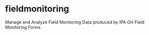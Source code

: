 # fieldmonitoring
Manage and Analyze Field Monitoring Data produced by IPA GH Field Monitoring Forms
